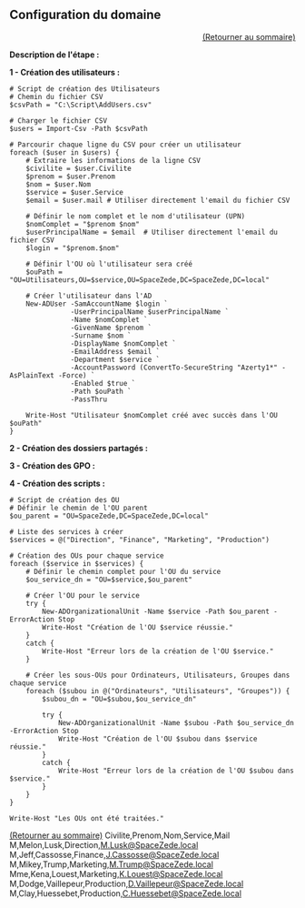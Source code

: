 ## Configuration du domaine
<p align="right"><a href="README.md">(Retourner au sommaire)</a></p>

**Description de l'étape :**  

**1 - Création des utilisateurs :**

```
# Script de création des Utilisateurs
# Chemin du fichier CSV
$csvPath = "C:\Script\AddUsers.csv"

# Charger le fichier CSV
$users = Import-Csv -Path $csvPath

# Parcourir chaque ligne du CSV pour créer un utilisateur
foreach ($user in $users) {
    # Extraire les informations de la ligne CSV
    $civilite = $user.Civilite
    $prenom = $user.Prenom
    $nom = $user.Nom
    $service = $user.Service
    $email = $user.mail # Utiliser directement l'email du fichier CSV

    # Définir le nom complet et le nom d'utilisateur (UPN)
    $nomComplet = "$prenom $nom"
    $userPrincipalName = $email  # Utiliser directement l'email du fichier CSV
    $login = "$prenom.$nom"

    # Définir l'OU où l'utilisateur sera créé
    $ouPath = "OU=Utilisateurs,OU=$service,OU=SpaceZede,DC=SpaceZede,DC=local"

    # Créer l'utilisateur dans l'AD
    New-ADUser -SamAccountName $login `
               -UserPrincipalName $userPrincipalName `
               -Name $nomComplet `
               -GivenName $prenom `
               -Surname $nom `
               -DisplayName $nomComplet `
               -EmailAddress $email `
               -Department $service `
               -AccountPassword (ConvertTo-SecureString "Azerty1*" -AsPlainText -Force) `
               -Enabled $true `
               -Path $ouPath `
               -PassThru

    Write-Host "Utilisateur $nomComplet créé avec succès dans l'OU $ouPath"
}
```


**2 - Création des dossiers partagés :**


**3 - Création des GPO :**


**4 - Création des scripts :**

```
# Script de création des OU
# Définir le chemin de l'OU parent
$ou_parent = "OU=SpaceZede,DC=SpaceZede,DC=local"

# Liste des services à créer
$services = @("Direction", "Finance", "Marketing", "Production")

# Création des OUs pour chaque service
foreach ($service in $services) {
    # Définir le chemin complet pour l'OU du service
    $ou_service_dn = "OU=$service,$ou_parent"
    
    # Créer l'OU pour le service
    try {
        New-ADOrganizationalUnit -Name $service -Path $ou_parent -ErrorAction Stop
        Write-Host "Création de l'OU $service réussie."
    }
    catch {
        Write-Host "Erreur lors de la création de l'OU $service."
    }

    # Créer les sous-OUs pour Ordinateurs, Utilisateurs, Groupes dans chaque service
    foreach ($subou in @("Ordinateurs", "Utilisateurs", "Groupes")) {
        $subou_dn = "OU=$subou,$ou_service_dn"
        
        try {
            New-ADOrganizationalUnit -Name $subou -Path $ou_service_dn -ErrorAction Stop
            Write-Host "Création de l'OU $subou dans $service réussie."
        }
        catch {
            Write-Host "Erreur lors de la création de l'OU $subou dans $service."
        }
    }
}

Write-Host "Les OUs ont été traitées."
```


<a href="README.md">(Retourner au sommaire)</a>
Civilite,Prenom,Nom,Service,Mail
M,Melon,Lusk,Direction,M.Lusk@SpaceZede.local
M,Jeff,Cassosse,Finance,J.Cassosse@SpaceZede.local
M,Mikey,Trump,Marketing,M.Trump@SpaceZede.local
Mme,Kena,Louest,Marketing,K.Louest@SpaceZede.local
M,Dodge,Vaillepeur,Production,D.Vaillepeur@SpaceZede.local
M,Clay,Huessebet,Production,C.Huessebet@SpaceZede.local
